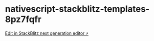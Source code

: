 # nativescript-stackblitz-templates-8pz7fqfr

[Edit in StackBlitz next generation editor ⚡️](https://stackblitz.com/~/github.com/Delideli333/nativescript-stackblitz-templates-8pz7fqfr)